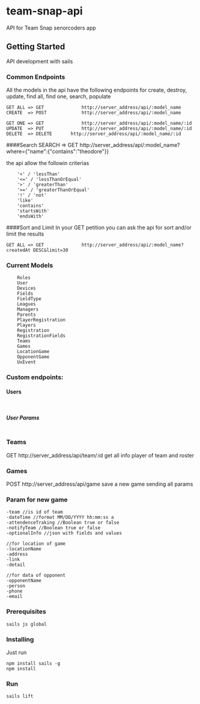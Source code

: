 # team-snap-api

API for Team Snap senorcoders app 

## Getting Started
API development with sails


### Common Endpoints

All the models in the api have the following endpoints for create, destroy, update, find all, find one, search, populate

```
GET ALL => GET				http://server_address/api/:model_name
CREATE  => POST 			http://server_address/api/:model_name

GET ONE => GET				http://server_address/api/:model_name/:id
UPDATE  => PUT				http://server_address/api/:model_name/:id
DELETE  => DELETE 		http://server_address/api/:model_name/:id
```
####Search
SEARCH 	=> GET				http://server_address/api/:model_name?where={"name":{"contains":"theodore"}}

the api allow the followin criterias
```
    '<' / 'lessThan'
    '<=' / 'lessThanOrEqual'
    '>' / 'greaterThan'
    '>=' / 'greaterThanOrEqual'
    '!' / 'not'
    'like'
    'contains'
    'startsWith'
    'endsWith'
```
####Sort and Limit
In your GET petition you can ask the api for sort and/or limit the results
```
GET ALL => GET				http://server_address/api/:model_name?createdAt DESC&limit=30
```

### Current Models

```
	Roles
	User
	Devices
	Fields
	FieldType
	Leagues
	Managers
	Parents
	PlayerRegistration
	Players
	Registration
	RegistrationFields
	Teams
	Games
	LocationGame
	OpponentGame
	UxEvent
```

### Custom endpoints:

#### Users
```


```
##### User Params
```

```

### Teams
GET http://server_address/api/team/:id get all info player of team and roster

### Games
POST http://server_address/api/game save a new game sending all params

### Param for new game
```
-team //is id of team
-dateTime //format MM/DD/YYYY hh:mm:ss a
-attendenceTraking //Boolean true or false
-notifyTeam //Boolean true or false
-optionalInfo //json with fields and values

//for location of game
-locationName
-address
-link
-detail

//for data of opponent
-opponentName
-person
-phone
-email
```

### Prerequisites

```
sails js global

```

### Installing
Just run

```
npm install sails -g
npm install
```

### Run

```
sails lift
```
